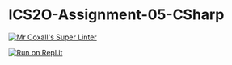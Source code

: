 # ICS2O-Assignment-05-CSharp

[![Mr Coxall's Super Linter](https://github.com/Lucas-Tyman/ICS2O-Assignment-05-CSharp/workflows/Mr%20Coxall's%20Super%20Linter/badge.svg)](https://github.com/Lucas-Tyman/ICS2O-Assignment-05-CSharp/actions)

[![Run on Repl.it](https://repl.it/badge/github/Lucas-Tyman/ICS2O-Assignment-05-CSharp)](https://repl.it/github/Lucas-Tyman/ICS2O-Assignment-05-CSharp)
